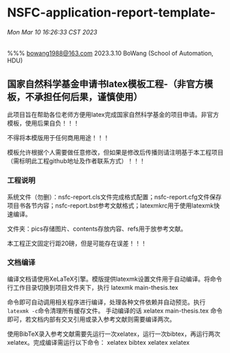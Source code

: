 # NSFC-application-report-template-
###### Mon Mar 10 16:26:33 CST 2023

%%%  bowang1988@163.com    2023.3.10 BoWang (School of Automation, HDU)


## 国家自然科学基金申请书latex模板工程-（非官方模板，不承担任何后果，谨慎使用）

此项目旨在帮助各位老师方便用latex完成国家自然科学基金的项目申请。非官方模板，使用后果自负！！！

不得将本模版用于任何商用用途！！！

模板允许根据个人需要做任意修改，但如果是修改后传播则请注明基于本工程项目（需标明此工程github地址及作者联系方式）！！！

### 工程说明
系统文件（勿删）：nsfc-report.cls文件完成格式配置；nsfc-report.cfg文件保存项目书各节内容；nsfc-report.bst参考文献格式；latexmkrc用于使用latexmk快速编译。

文件夹：pics存储图片、contents存放内容、refs用于放参考文献。

本工程正文固定行距20磅，但是可能存在误差！！！

### 文档编译
编译文档请使用XeLaTeX引擎。模版提供latexmk设置文件用于自动编译。将命令行工作目录切换到项目文件夹下，执行
latexmk main-thesis.tex

命令即可自动调用相关程序进行编译，处理各种文件依赖并自动预览。执行`latexmk -c`命令清理所有缓存文件。
手动编译的话 
xelatex main-thesis.tex
命令即可，若文档内部有交叉引用或录入参考文献则需要编译两次。

使用BibTeX录入参考文献需要先运行一次xelatex，运行一次bibtex，再运行两次xelatex。完成编译需运行以下命令：
xelatex bibtex xelatex xelatex

